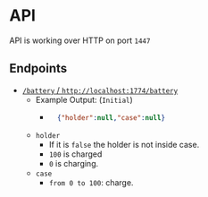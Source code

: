 # API
API is working over HTTP on port `1447`

## Endpoints
* [`/battery` / `http://localhost:1774/battery`](http://localhost:1774/battery)
	* Example Output: (`Initial`)
		* ```json 
			{"holder":null,"case":null}
			```
	* ` holder `
		* If it is `false` the holder is not inside case.
		* ` 100 ` is charged
		* ` 0 ` is charging.
	* ` case `
		* ` from 0 to 100 `: charge.